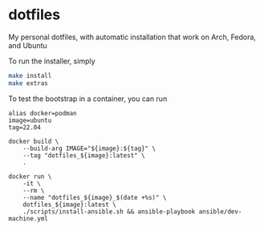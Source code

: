 # dotfiles

My personal dotfiles, with automatic installation that work on
Arch, Fedora, and Ubuntu

To run the installer, simply

```bash
make install
make extras
```

To test the bootstrap in a container, you can run

```
alias docker=podman
image=ubuntu
tag=22.04

docker build \
    --build-arg IMAGE="${image}:${tag}" \
    --tag "dotfiles_${image}:latest" \
    .

docker run \
    -it \
    --rm \
    --name "dotfiles_${image}_$(date +%s)" \
    dotfiles_${image}:latest \
    ./scripts/install-ansible.sh && ansible-playbook ansible/dev-machine.yml
```
